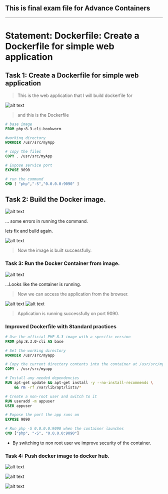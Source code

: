 ## This is final exam file for Advance Containers

---

# Statement: Dockerfile: Create a Dockerfile for simple web application

## Task 1: Create a Dockerfile for simple web application

> This is the web application that I will build dockerfile for

![alt text](<Screenshot (20).png>)

> and this is the Dockerfile

```Dockerfile
# base image
FROM php:8.3-cli-bookworm

#working directory
WORKDIR /usr/src/myApp

# copy the files
COPY . /usr/src/myApp

# Expose service port
EXPOSE 9090

# run the command
CMD [ "php","-S","0.0.0.0:9090" ]
```

## Task 2: Build the Docker image.

![alt text](<Screenshot (22).png>)

... some errors in running the command.

lets fix and build again.

![alt text](<Screenshot (24).png>)

> Now the image is built successfully.

### Task 3: Run the Docker Container from image.

![alt text](<Screenshot (31).png>)

...Looks like the container is running.

> Now we can access the application from the browser.

![alt text](<Screenshot (32).png>)
![alt text](<Screenshot (33).png>)

> Application is running successfully on port 9090.

### Improved Dockerfile with Standard practices

```Dockerfile
# Use the official PHP 8.3 image with a specific version
FROM php:8.3.0-cli AS base

# Set the working directory
WORKDIR /usr/src/myapp

# Copy the current directory contents into the container at /usr/src/myapp
COPY . /usr/src/myapp

# Install any needed dependencies
RUN apt-get update && apt-get install -y --no-install-recommends \
    && rm -rf /var/lib/apt/lists/*

# Create a non-root user and switch to it
RUN useradd -m appuser
USER appuser

# Expose the port the app runs on
EXPOSE 9090

# Run php -S 0.0.0.0:9090 when the container launches
CMD ["php", "-S", "0.0.0.0:9090"]

```

-   By switching to non root user we improve security of the container.

### Task 4: Push docker image to docker hub.

![alt text](<Screenshot (34).png>)

![alt text](<Screenshot (35).png>)

![alt text](<Screenshot (36).png>)
